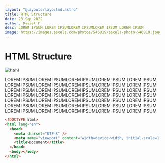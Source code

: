 ```yaml
---
layout: "@layouts/layoutmd.astro"
title: HTML Structure
date: 23 Sep 2022
author: Daniel P
desc: LOREM IPSUM LOREM IPSUMLOREM IPSUMLOREM IPSUM LOREM IPSUM
image: https://images.pexels.com/photos/546819/pexels-photo-546819.jpeg?auto=compress&cs=tinysrgb&w=1260&h=750&dpr=1
---
```


# HTML Structure

![html](https://images.pexels.com/photos/546819/pexels-photo-546819.jpeg?auto=compress&cs=tinysrgb&w=1260&h=750&dpr=1)

LOREM IPSUM LOREM IPSUMLOREM IPSUMLOREM IPSUM LOREM IPSUM
LOREM IPSUM LOREM IPSUMLOREM IPSUMLOREM IPSUM LOREM IPSUM
LOREM IPSUM LOREM IPSUMLOREM IPSUMLOREM IPSUM LOREM IPSUM
LOREM IPSUM LOREM IPSUMLOREM IPSUMLOREM IPSUM LOREM IPSUM
LOREM IPSUM LOREM IPSUMLOREM IPSUMLOREM IPSUM LOREM IPSUM
LOREM IPSUM LOREM IPSUMLOREM IPSUMLOREM IPSUM LOREM IPSUM
LOREM IPSUM LOREM IPSUMLOREM IPSUMLOREM IPSUM LOREM IPSUM

```html
<!DOCTYPE html>
<html lang="en">
  <head>
    <meta charset="UTF-8" />
    <meta name="viewport" content="width=device-width, initial-scale=1.0" />
    <title>Document</title>
  </head>
  <body></body>
</html>
```
